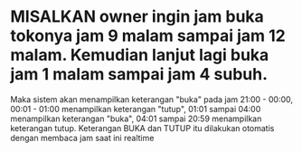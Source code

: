 # MISALKAN owner ingin jam buka tokonya jam 9 malam sampai jam 12 malam. Kemudian lanjut lagi buka jam 1 malam sampai jam 4 subuh.
  Maka sistem akan menampilkan keterangan "buka" pada jam 21:00 - 00:00,  00:01 - 01:00 menampilkan keterangan "tutup", 01:01  sampai 04:00 menampilkan keterangan "buka", 04:01 sampai 20:59 menampilkan keterangan tutup. 
  Keterangan BUKA dan TUTUP itu dilakukan otomatis dengan membaca jam saat ini realtime
